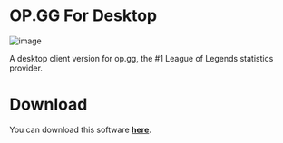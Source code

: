 # OP.GG For Desktop

<img src="https://preview.ibb.co/fpbBTS/image.png" alt="image" border="0">

A desktop client version for op.gg, the #1 League of Legends statistics provider.

# Download

You can download this software <a href="https://github.com/B-0-B-B-Y/desktop-op.gg/releases"><b>here</b></a>.
